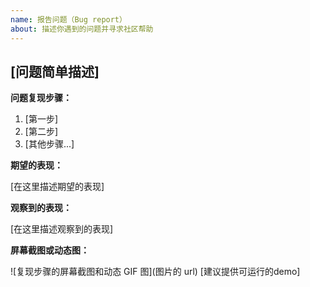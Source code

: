 ```yaml
---
name: 报告问题（Bug report）
about: 描述你遇到的问题并寻求社区帮助
---
```


## [问题简单描述]

**问题复现步骤：**

1. [第一步]
2. [第二步]
3. [其他步骤...]

**期望的表现：**

[在这里描述期望的表现]

**观察到的表现：**

[在这里描述观察到的表现]

**屏幕截图或动态图：**

![复现步骤的屏幕截图和动态 GIF 图](图片的 url)
[建议提供可运行的demo]
